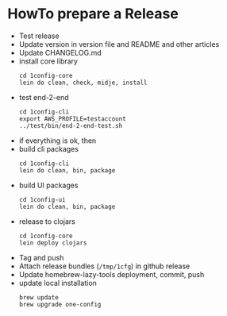 # HowTo prepare a Release

  - Test release
  - Update version in version file and README and other articles
  - Update CHANGELOG.md
  - install core library
    ```
    cd 1config-core
    lein do clean, check, midje, install
    ```
  - test end-2-end
    ```
    cd 1config-cli
    export AWS_PROFILE=testaccount
    ../test/bin/end-2-end-test.sh
    ```
  - if everything is ok, then
  - build cli packages
    ```
    cd 1config-cli
    lein do clean, bin, package
    ```
  - build UI packages
    ```
    cd 1config-ui
    lein do clean, bin, package
    ```
  - release to clojars
    ```
    cd 1config-core
    lein deploy clojars
    ```
  - Tag and push
  - Attach release bundles (`/tmp/1cfg`) in github release
  - Update homebrew-lazy-tools deployment, commit, push
  - update local installation
    ```
    brew update
    brew upgrade one-config
    ```
